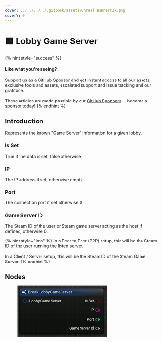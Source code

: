 ```yaml
---
cover: ../../../../.gitbook/assets/Unreal Banner@2x.png
coverY: 0
---
```


# 🟩 Lobby Game Server

{% hint style="success" %}
#### Like what you're seeing?

Support us as a [GitHub Sponsor](../../../../become-a-sponsor/) and get instant access to all our assets, exclusive tools and assets, escalated support and issue tracking and our gratitude.\
\
These articles are made possible by our [GitHub Sponsors](../../../../become-a-sponsor/) ... become a sponsor today!
{% endhint %}

## Introduction

Represents the known "Game Server" information for a given lobby.&#x20;

### Is Set

True if the data is set, false otherwise

### IP

The IP address if set, otherwise empty

### Port

The connection port if set otherwise 0

### Game Server ID

The Steam ID of the user or Steam game server acting as the host if defined, otherwise 0.

{% hint style="info" %}
In a Peer to Peer (P2P) setup, this will be the Steam ID of the user running the listen server.\
\
In a Client / Server setup, this will be the Steam ID of the Steam Game Server.
{% endhint %}

## Nodes

<figure><img src="../../../../.gitbook/assets/image (110).png" alt=""><figcaption></figcaption></figure>
